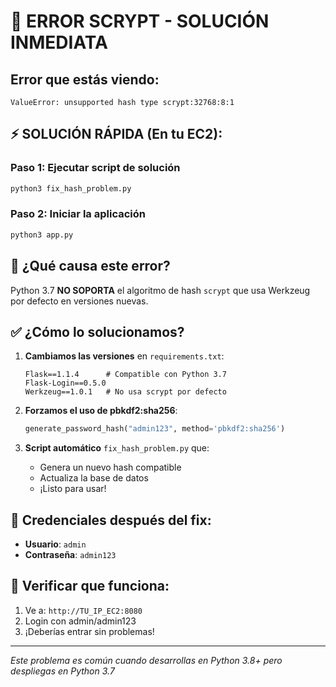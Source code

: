 # 🚨 ERROR SCRYPT - SOLUCIÓN INMEDIATA

## Error que estás viendo:
```
ValueError: unsupported hash type scrypt:32768:8:1
```

## ⚡ SOLUCIÓN RÁPIDA (En tu EC2):

### Paso 1: Ejecutar script de solución
```bash
python3 fix_hash_problem.py
```

### Paso 2: Iniciar la aplicación
```bash
python3 app.py
```

## 🔧 ¿Qué causa este error?

Python 3.7 **NO SOPORTA** el algoritmo de hash `scrypt` que usa Werkzeug por defecto en versiones nuevas.

## ✅ ¿Cómo lo solucionamos?

1. **Cambiamos las versiones** en `requirements.txt`:
   ```
   Flask==1.1.4      # Compatible con Python 3.7
   Flask-Login==0.5.0
   Werkzeug==1.0.1   # No usa scrypt por defecto
   ```

2. **Forzamos el uso de pbkdf2:sha256**:
   ```python
   generate_password_hash("admin123", method='pbkdf2:sha256')
   ```

3. **Script automático** `fix_hash_problem.py` que:
   - Genera un nuevo hash compatible
   - Actualiza la base de datos
   - ¡Listo para usar!

## 🎯 Credenciales después del fix:
- **Usuario**: `admin`
- **Contraseña**: `admin123`

## 📱 Verificar que funciona:
1. Ve a: `http://TU_IP_EC2:8080`
2. Login con admin/admin123
3. ¡Deberías entrar sin problemas!

---
*Este problema es común cuando desarrollas en Python 3.8+ pero despliegas en Python 3.7*
